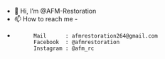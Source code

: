 - 👋 Hi, I’m @AFM-Restoration
- 📫 How to reach me -
-           Mail      : afmrestoration264@gmail.com
            Facebook  : @afmrestoration
            Instagram : @afm_rc
<!---
AFM-Restoration/AFM-Restoration is a ✨ special ✨ repository because its `README.md` (this file) appears on your GitHub profile.
You can click the Preview link to take a look at your changes.
--->

